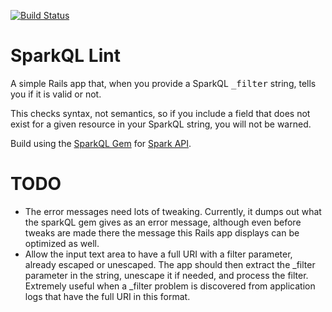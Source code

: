 [![Build Status](https://travis-ci.org/joshcom/sparkqllint-rails.png?branch=master)](https://travis-ci.org/joshcom/sparkqllint-rails)

SparkQL Lint
============
A simple Rails app that, when you provide a SparkQL <tt>_filter</tt> string, tells you if it is valid or not.

This checks syntax, not semantics, so if you include a field that does not exist for a given resource in your SparkQL string, you will not be warned.

Build using the [SparkQL Gem](https://github.com/sparkapi/sparkql) for [Spark API](http://sparkplatform.com).

TODO
==========
- The error messages need lots of tweaking.  Currently, it dumps out what the sparkQL gem gives as an error message, although even before tweaks are made there the message this Rails app displays can be optimized as well.
- Allow the input text area to have a full URI with a filter parameter, already escaped or unescaped.  The app should then extract the _filter parameter in the string, unescape it if needed, and process the filter.  Extremely useful when a _filter problem is discovered from application logs that have the full URI in this format.
